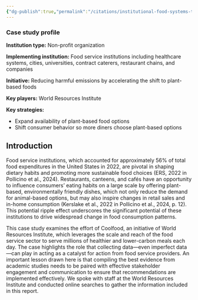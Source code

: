 ```yaml
---
{"dg-publish":true,"permalink":"/citations/institutional-food-systems-transformation-quantitative-analysis-of-coolfood-s-intervention-framework-rethink-priorities/","tags":["institutional_change case_study"],"created":"2025-10-23T11:00:00.275+01:00","updated":"2025-10-23T11:00:00.299+01:00"}
---
```


### Case study profile

**Institution type:** Non-profit organization

**Implementing institution:** Food service institutions including healthcare systems, cities, universities, contract caterers, restaurant chains, and companies

**Initiative:** Reducing harmful emissions by accelerating the shift to plant-based foods

**Key players:** World Resources Institute

**Key strategies:**

* Expand availability of plant-based food options
* Shift consumer behavior so more diners choose plant-based options

## Introduction

Food service institutions, which accounted for approximately 56% of total food expenditures in the United States in 2022, are pivotal in shaping dietary habits and promoting more sustainable food choices (ERS, 2022 in Pollicino et al., 2024). Restaurants, canteens, and cafés have an opportunity to influence consumers’ eating habits on a large scale by offering plant-based, environmentally friendly dishes, which not only reduce the demand for animal-based options, but may also inspire changes in retail sales and in-home consumption (Kerslake et al., 2022 in Pollicino et al., 2024, p. 12). This potential ripple effect underscores the significant potential of these institutions to drive widespread change in food consumption patterns.

This case study examines the effort of Coolfood, an initiative of World Resources Institute, which leverages the scale and reach of the food service sector to serve millions of healthier and lower-carbon meals each day. The case highlights the role that collecting data—even imperfect data—can play in acting as a catalyst for action from food service providers. An important lesson drawn here is that compiling the best evidence from academic studies needs to be paired with effective stakeholder engagement and communication to ensure that recommendations are implemented effectively. We spoke with staff at the World Resources Institute and conducted online searches to gather the information included in this report.